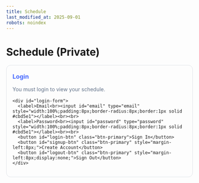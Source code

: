 ```yaml
---
title: Schedule
last_modified_at: 2025-09-01
robots: noindex
---
```


# Schedule (Private)

<div id="schedule-app" style="max-width:760px;margin:1rem auto;">
  <!-- Auth Panel -->
  <div id="auth-panel" style="border:1px solid rgba(100,116,139,.2);border-radius:12px;padding:16px;margin-bottom:16px;">
    <h3 style="margin:.2rem 0 1rem;color:#4a6bff;">Login</h3>
    <p id="auth-status" style="color:#64748b;margin:.25rem 0 1rem;">You must login to view your schedule.</p>

    <div id="login-form">
      <label>Email<br><input id="email" type="email" style="width:100%;padding:8px;border-radius:8px;border:1px solid #cbd5e1"></label><br><br>
      <label>Password<br><input id="password" type="password" style="width:100%;padding:8px;border-radius:8px;border:1px solid #cbd5e1"></label><br><br>
      <button id="login-btn" class="btn-primary">Sign In</button>
      <button id="signup-btn" class="btn-primary" style="margin-left:8px;">Create Account</button>
      <button id="logout-btn" class="btn-primary" style="margin-left:8px;display:none;">Sign Out</button>
    </div>
  </div>

  <!-- Protected Area -->
  <div id="protected" style="display:none;">
    <h3 style="margin:.2rem 0 1rem;color:#4a6bff;">My Upcoming Schedule</h3>
    <div id="events"></div>
    <p style="color:#64748b;margin-top:1rem;">Only you can see this. Data is fetched from Firestore using your authenticated user ID.</p>
  </div>
</div>

<!-- Firebase SDKs -->
<script src="https://www.gstatic.com/firebasejs/10.12.0/firebase-app-compat.js"></script>
<script src="https://www.gstatic.com/firebasejs/10.12.0/firebase-auth-compat.js"></script>
<script src="https://www.gstatic.com/firebasejs/10.12.0/firebase-firestore-compat.js"></script>

<script>
/** 1) Your Firebase config */
const firebaseConfig = {
  apiKey: "AIzaSyCOyayGUYBREEok4rTLJIQAv-8iIvJn-VE",
  authDomain: "mahadeb-schedule.firebaseapp.com",
  projectId: "mahadeb-schedule",
  storageBucket: "mahadeb-schedule.firebasestorage.app",
  messagingSenderId: "644636693352",
  appId: "1:644636693352:web:816f7105c4158165a1fcdd",
  measurementId: "G-46S6QYBKX3"
};
/** 2) Init Firebase */
firebase.initializeApp(firebaseConfig);
const auth = firebase.auth();
const db = firebase.firestore();

/** UI handles */
const statusEl = document.getElementById('auth-status');
const loginBtn = document.getElementById('login-btn');
const signupBtn = document.getElementById('signup-btn');
const logoutBtn = document.getElementById('logout-btn');
const emailEl = document.getElementById('email');
const passEl = document.getElementById('password');
const protectedEl = document.getElementById('protected');
const eventsEl = document.getElementById('events');

loginBtn.addEventListener('click', async () => {
  try { await auth.signInWithEmailAndPassword(emailEl.value.trim(), passEl.value); }
  catch(e){ alert(e.message); }
});
signupBtn.addEventListener('click', async () => {
  try { await auth.createUserWithEmailAndPassword(emailEl.value.trim(), passEl.value); }
  catch(e){ alert(e.message); }
});
logoutBtn.addEventListener('click', async () => {
  try { await auth.signOut(); }
  catch(e){ alert(e.message); }
});

/** Auth state observer */
auth.onAuthStateChanged(async (user) => {
  if(user){
    statusEl.textContent = "Signed in as " + (user.email || user.uid);
    document.getElementById('logout-btn').style.display = 'inline-block';
    document.getElementById('login-btn').style.display = 'none';
    document.getElementById('signup-btn').style.display = 'none';
    protectedEl.style.display = 'block';
    await loadSchedule(user.uid);
  } else {
    statusEl.textContent = "You must login to view your schedule.";
    document.getElementById('logout-btn').style.display = 'none';
    document.getElementById('login-btn').style.display = 'inline-block';
    document.getElementById('signup-btn').style.display = 'inline-block';
    protectedEl.style.display = 'none';
    eventsEl.innerHTML = "";
  }
});

/** Load schedules from Firestore: schedules/{uid}/items */
async function loadSchedule(uid){
  eventsEl.innerHTML = "<p>Loading…</p>";
  try{
    // Read the subcollection (no orderBy so this works with either shape)
    const coll = db.collection('schedules').doc(uid).collection('items');
    const snap = await coll.get();

    if (snap.empty){
      eventsEl.innerHTML = "<p>No events yet.</p>";
      return;
    }

    // Build a unified list of events from both possible shapes
    const events = [];
    snap.forEach(doc => {
      const data = doc.data() || {};

      // Shape A (canonical): fields title, datetime (Timestamp), optional location/notes
      if (data.datetime) {
        const dt = data.datetime?.toDate ? data.datetime.toDate() : null;
        events.push({
          title: data.title || 'Untitled',
          datetime: dt,
          location: data.location || '',
          notes: data.notes || ''
        });
      } else {
        // Shape B (your current): one field where key = title, value = Timestamp
        const entries = Object.entries(data);
        if (entries.length > 0){
          const [title, ts] = entries[0];
          const dt = ts?.toDate ? ts.toDate() : null;
          events.push({ title, datetime: dt, location: '', notes: '' });
        }
      }
    });

    // Sort by time ascending
    events.sort((a,b) => (a.datetime?.getTime() || 0) - (b.datetime?.getTime() || 0));

    // Render
    let html = '';
    for (const ev of events){
      html += `
        <div style="border:1px solid rgba(100,116,139,.2);border-radius:12px;padding:12px;margin:8px 0;">
          <strong>${ev.title}</strong><br/>
          ${ev.datetime ? ev.datetime.toLocaleString() : ''}${ev.location ? ' · ' + ev.location : ''}<br/>
          ${ev.notes ? '<span style="color:#64748b">' + ev.notes + '</span>' : ''}
        </div>`;
    }
    eventsEl.innerHTML = html || "<p>No events yet.</p>";
  }catch(e){
    eventsEl.innerHTML = "<p style='color:#ef4444'>Failed to load events: "+e.message+"</p>";
  }
}
</script>
